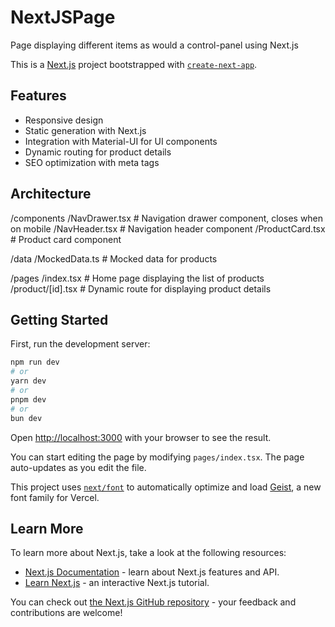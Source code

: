 # NextJSPage

Page displaying different items as would a control-panel using Next.js

This is a [Next.js](https://nextjs.org) project bootstrapped with [`create-next-app`](https://nextjs.org/docs/pages/api-reference/create-next-app).

## Features

- Responsive design
- Static generation with Next.js
- Integration with Material-UI for UI components
- Dynamic routing for product details
- SEO optimization with meta tags

## Architecture

/components
  /NavDrawer.tsx       # Navigation drawer component, closes when on mobile
  /NavHeader.tsx       # Navigation header component
  /ProductCard.tsx     # Product card component

/data
  /MockedData.ts       # Mocked data for products

/pages
  /index.tsx           # Home page displaying the list of products
  /product/[id].tsx    # Dynamic route for displaying product details

## Getting Started

First, run the development server:

```bash
npm run dev
# or
yarn dev
# or
pnpm dev
# or
bun dev
```

Open [http://localhost:3000](http://localhost:3000) with your browser to see the result.

You can start editing the page by modifying `pages/index.tsx`. The page auto-updates as you edit the file.

This project uses [`next/font`](https://nextjs.org/docs/pages/building-your-application/optimizing/fonts) to automatically optimize and load [Geist](https://vercel.com/font), a new font family for Vercel.

## Learn More

To learn more about Next.js, take a look at the following resources:

- [Next.js Documentation](https://nextjs.org/docs) - learn about Next.js features and API.
- [Learn Next.js](https://nextjs.org/learn-pages-router) - an interactive Next.js tutorial.

You can check out [the Next.js GitHub repository](https://github.com/vercel/next.js) - your feedback and contributions are welcome!
